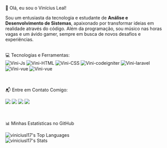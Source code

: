 
👋 Olá, eu sou o Vinícius Leal!
<p align="left">
Sou um entusiasta da tecnologia e estudante de <strong>Análise e Desenvolvimento de Sistemas</strong>, apaixonado por transformar ideias em realidade através do código. Além da programação, sou músico nas horas vagas e um ávido gamer, sempre em busca de novos desafios e experiências.
</p>
<br>
💻 Tecnologias e Ferramentas:
<div style="display: inline_block">
  <img align="center" alt="Vini-Js" src="https://img.shields.io/badge/javascript-%23323330.svg?style=for-the-badge&logo=javascript&logoColor=%23F7DF1E">
  <img align="center" alt="Vini-HTML" src="https://img.shields.io/badge/html5-%23E34F26.svg?style=for-the-badge&logo=html5&logoColor=white">
  <img align="center" alt="Vini-CSS" src="https://img.shields.io/badge/css3-%231572B6.svg?style=for-the-badge&logo=css3&logoColor=white">
  <img align="center" alt="Vini-codeigniter" src="https://img.shields.io/badge/CodeIgniter-%23EF4223.svg?style=for-the-badge&logo=codeIgniter&logoColor=white">  
  <img align="center" alt="Vini-laravel" src="https://img.shields.io/badge/laravel-%23FF2D20.svg?style=for-the-badge&logo=laravel&logoColor=white">
  <img align="center" alt="Vini-vue" src="https://img.shields.io/badge/vuejs-%2335495e.svg?style=for-the-badge&logo=vuedotjs&logoColor=%234FC08D">  
  <img align="center" alt="Vini-vue" src="https://img.shields.io/badge/python-3670A0?style=for-the-badge&logo=python&logoColor=ffdd54">  
  
</div>
<br>  

 <br> 

 📬 Entre em Contato Comigo:
<div>
  <a href="https://instagram.com/vini_leal17/" target="_blank"><img src="https://img.shields.io/badge/-Instagram-%23E4405F?style=for-the-badge&logo=instagram&logoColor=white" target="_blank"></a> 	
 <a href="https://discord.gg/ViniLeal17#6972" target="_blank"><img src="https://img.shields.io/badge/Discord-7289DA?style=for-the-badge&logo=discord&logoColor=white" target="_blank"></a> 
  <a href = "mailto:viniciusleal.lc@gmail.com"><img src="https://img.shields.io/badge/-Gmail-%23333?style=for-the-badge&logo=gmail&logoColor=white" target="_blank"></a>
  <a href="https://www.linkedin.com/in/viniciuleal17/" target="_blank"><img src="https://img.shields.io/badge/-LinkedIn-%230077B5?style=for-the-badge&logo=linkedin&logoColor=white" target="_blank"></a>  
</div>
<br>

<br>

📊 Minhas Estatísticas no GitHub

![viniciusl17's Top Languages](https://github-readme-stats.vercel.app/api/top-langs/?username=viniciusl17&theme=onedark&show_icons=true&hide_border=false&layout=compact)
<br>
![viniciusl17's Stats](https://github-readme-stats.vercel.app/api?username=viniciusl17&theme=onedark&show_icons=true&hide_border=false&count_private=true)
<br>



